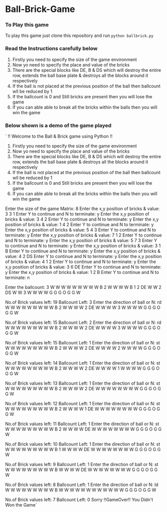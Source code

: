 # Ball-Brick-Game

### To Play this game 

To play this game just clone this repository and run ` python ballbrick.py `

### Read the Instructions carefully below

1. Firstly you need to specify the size of the game environment    
2. Now yo need to specify the place and value of the bricks
3. There are the special blocks like DE, B & DS which will destroy the entire row, extends the ball base plate & destroys all the blocks around it respectively
4. If the ball is not placed at the previous position of the ball then ballcount wll be reduced by 1
5. If the ballcount is 0 and Still bricks are present then you will lose the game
5. If you can able able to break all the bricks within the balls then you will win the game


### Below shown is a demo of the game played

 
` !! Welcome to the Ball & Brick game using Python !!
1. Firstly you need to specify the size of the game environment    
2. Now yo need to specify the place and value of the bricks
3. There are the special blocks like DE, B & DS which will destroy the entire row, extends the ball base plate & destroys all the blocks around it respectively
4. If the ball is not placed at the previous position of the ball then ballcount wll be reduced by 1
5. If the ballcount is 0 and Still bricks are present then you will lose the game
5. If you can able able to break all the bricks within the balls then you will win the game

Enter the size of the game Matrix: 8
Enter the x,y position of bricks & value: 3 3 1
Enter Y to continue and N to terminate: y
Enter the x,y position of bricks & value: 3 4 2
Enter Y to continue and N to terminate: y
Enter the x,y position of bricks & value: 1 4 2
Enter Y to continue and N to terminate: y
Enter the x,y position of bricks & value: 5 4 3
Enter Y to continue and N to terminate: y
Enter the x,y position of bricks & value: 7 1 2
Enter Y to continue and N to terminate: y
Enter the x,y position of bricks & value: 5 7 3
Enter Y to continue and N to terminate: y
Enter the x,y position of bricks & value: 3 1 B
Enter Y to continue and N to terminate: y
Enter the x,y position of bricks & value: 4 2 DS
Enter Y to continue and N to terminate: y
Enter the x,y position of bricks & value: 4 1 2
Enter Y to continue and N to terminate: y
Enter the x,y position of bricks & value: 3 6 DE
Enter Y to continue and N to terminate: y
Enter the x,y position of bricks & value: 1 2 B
Enter Y to continue and N to terminate: n

Enter the ballcount: 3
W       W       W       W       W       W       W       W
W               B               2                       W
W                                                       W
W       B               1       2               DE      W
W       2       DS                                      W
W                               3                       W
W                                                       W
W       G       G       G       O       G       G       W

No.of Brick values left:  19
Ballcount Left:  3
Enter the direction of ball or N: rd
W       W       W       W       W       W       W       W
W               B               2                       W
W                                                       W
W                               2               DE      W
W                                                       W
W                               3                       W
W                                                       W
W       G       G       G       O       G       G       W

No.of Brick values left:  15
Ballcount Left:  2
Enter the direction of ball or N: rd
W       W       W       W       W       W       W       W
W               B               2                       W
W                                                       W
W                               2               DE      W
W                                                       W
W                               3                       W
W                                                       W
W       G       G       G       O       G       G       W

No.of Brick values left:  15
Ballcount Left:  1
Enter the direction of ball or N: st
W       W       W       W       W       W       W       W
W               B               2                       W
W                                                       W
W                               2               DE      W
W                                                       W
W                               2                       W
W                                                       W
W       G       G       G       O       G       G       W

No.of Brick values left:  14
Ballcount Left:  1
Enter the direction of ball or N: st
W       W       W       W       W       W       W       W
W               B               2                       W
W                                                       W
W                               2               DE      W
W                                                       W
W                               1                       W
W                                                       W
W       G       G       G       O       G       G       W

No.of Brick values left:  13
Ballcount Left:  1
Enter the direction of ball or N: st
W       W       W       W       W       W       W       W
W               B               2                       W
W                                                       W
W                               2               DE      W
W                                                       W
W                                                       W
W                                                       W
W       G       G       G       O       G       G       W

No.of Brick values left:  12
Ballcount Left:  1
Enter the direction of ball or N: st
W       W       W       W       W       W       W       W
W               B               2                       W
W                                                       W
W                               1               DE      W
W                                                       W
W                                                       W
W                                                       W
W       G       G       G       O       G       G       W

No.of Brick values left:  11
Ballcount Left:  1
Enter the direction of ball or N: st
W       W       W       W       W       W       W       W
W               B               2                       W
W                                                       W
W                                               DE      W
W                                                       W
W                                                       W
W                                                       W
W       G       G       G       O       G       G       W

No.of Brick values left:  10
Ballcount Left:  1
Enter the direction of ball or N: st
W       W       W       W       W       W       W       W
W               B               1                       W
W                                                       W
W                                               DE      W
W                                                       W
W                                                       W
W                                                       W
W       G       G       G       O       G       G       W

No.of Brick values left:  9
Ballcount Left:  1
Enter the direction of ball or N: st
W       W       W       W       W       W       W       W
W               B                                       W
W                                                       W
W                                               DE      W
W                                                       W
W                                                       W
W                                                       W
W       G       G       G       O       G       G       W

No.of Brick values left:  8
Ballcount Left:  1
Enter the direction of ball or N: ld
W       W       W       W       W       W       W       W
W               B                                       W
W                                                       W
W                                                       W
W                                                       W
W                                                       W
W                                                       W
W       G       G       G       O       G       G       W

No.of Brick values left:  7
Ballcount Left:  0
Sorry
!!GameOver!!
You Didn't Won the Game`
